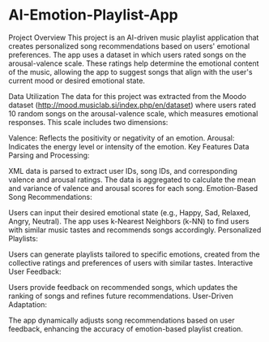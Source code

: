 # AI-Emotion-Playlist-App

Project Overview
This project is an AI-driven music playlist application that creates personalized song recommendations based on users' emotional preferences. The app uses a dataset in which users rated songs on the arousal-valence scale. These ratings help determine the emotional content of the music, allowing the app to suggest songs that align with the user's current mood or desired emotional state.

Data Utilization
The data for this project was extracted from the Moodo dataset (http://mood.musiclab.si/index.php/en/dataset) where users rated 10 random songs on the arousal-valence scale, which measures emotional responses. This scale includes two dimensions:

Valence: Reflects the positivity or negativity of an emotion.
Arousal: Indicates the energy level or intensity of the emotion.
Key Features
Data Parsing and Processing:

XML data is parsed to extract user IDs, song IDs, and corresponding valence and arousal ratings.
The data is aggregated to calculate the mean and variance of valence and arousal scores for each song.
Emotion-Based Song Recommendations:

Users can input their desired emotional state (e.g., Happy, Sad, Relaxed, Angry, Neutral).
The app uses k-Nearest Neighbors (k-NN) to find users with similar music tastes and recommends songs accordingly.
Personalized Playlists:

Users can generate playlists tailored to specific emotions, created from the collective ratings and preferences of users with similar tastes.
Interactive User Feedback:

Users provide feedback on recommended songs, which updates the ranking of songs and refines future recommendations.
User-Driven Adaptation:

The app dynamically adjusts song recommendations based on user feedback, enhancing the accuracy of emotion-based playlist creation.
